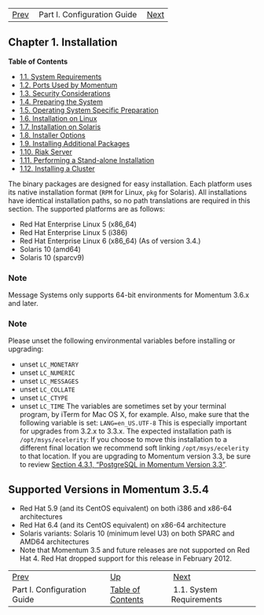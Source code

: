 |     |     |     |
| --- | --- | --- |
| [Prev](p.guide)  | Part I. Configuration Guide |  [Next](install.requirements.php) |
## Chapter 1. Installation
**Table of Contents**

* [1.1\. System Requirements](install.requirements)
* [1.2\. Ports Used by Momentum](install.ports)
* [1.3\. Security Considerations](install.security)
* [1.4\. Preparing the System](install.prepare)
* [1.5\. Operating System Specific Preparation](install.os-specific)
* [1.6\. Installation on Linux](install.linux)
* [1.7\. Installation on Solaris](install.solaris)
* [1.8\. Installer Options](install.options)
* [1.9\. Installing Additional Packages](install.additional.packages)
* [1.10\. Riak Server](install.riak)
* [1.11\. Performing a Stand-alone Installation](install.standalone)
* [1.12\. Installing a Cluster](install.cluster)

The binary packages are designed for easy installation. Each platform uses its native installation format (`RPM` for Linux, `pkg` for Solaris). All installations have identical installation paths, so no path translations are required in this section.
The supported platforms are as follows:
*   Red Hat Enterprise Linux 5 (x86_64)
*   Red Hat Enterprise Linux 5 (i386)
*   Red Hat Enterprise Linux 6 (x86_64) (As of version 3.4.)
*   Solaris 10 (amd64)
*   Solaris 10 (sparcv9)
### Note
Message Systems only supports 64-bit environments for Momentum 3.6.x and later.
### Note
Please unset the following environmental variables before installing or upgrading:
*   unset `LC_MONETARY`
*   unset `LC_NUMERIC`
*   unset `LC_MESSAGES`
*   unset `LC_COLLATE`
*   unset `LC_CTYPE`
*   unset `LC_TIME`
The variables are sometimes set by your terminal program, by iTerm for Mac OS X, for example. Also, make sure that the following variable is set:
`LANG=en_US.UTF-8`
This is especially important for upgrades from 3.2.x to 3.3.x.
The expected installation path is `/opt/msys/ecelerity`: If you choose to move this installation to a different final location we recommend soft linking `/opt/msys/ecelerity` to that location.
If you are upgrading to Momentum version 3.3, be sure to review [Section 4.3.1, “PostgreSQL in Momentum Version 3.3”](operations.postgresql#operations.postgresql.migrating.3.3 "4.3.1. PostgreSQL in Momentum Version 3.3").
## Supported Versions in Momentum 3.5.4
*   Red Hat 5.9 (and its CentOS equivalent) on both i386 and x86-64 architectures
*   Red Hat 6.4 (and its CentOS equivalent) on x86-64 architecture
*   Solaris variants: Solaris 10 (minimum level U3) on both SPARC and AMD64 architectures
*   Note that Momentum 3.5 and future releases are not supported on Red Hat 4\. Red Hat dropped support for this release in February 2012.

|     |     |     |
| --- | --- | --- |
| [Prev](p.guide)  | [Up](p.guide.php) |  [Next](install.requirements.php) |
| Part I. Configuration Guide  | [Table of Contents](index) |  1.1. System Requirements |
